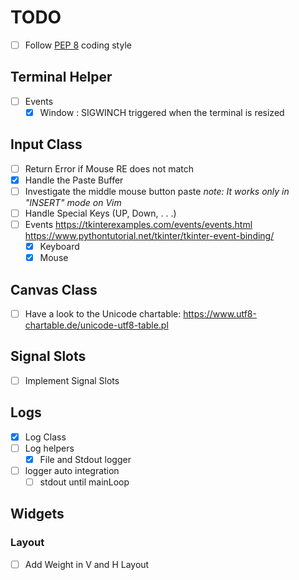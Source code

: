 # TODO
- [ ] Follow [PEP 8](https://www.python.org/dev/peps/pep-0008/) coding style

## Terminal Helper
  - [ ] Events
    - [x] Window : SIGWINCH triggered when the terminal is resized

## Input Class
  - [ ] Return Error if Mouse RE does not match
  - [x] Handle the Paste Buffer
  - [ ] Investigate the middle mouse button paste
    *note: It works only in "INSERT" mode on Vim*
  - [ ] Handle Special Keys (UP, Down, . . .)
  - [ ] Events
    https://tkinterexamples.com/events/events.html
    https://www.pythontutorial.net/tkinter/tkinter-event-binding/
    - [x] Keyboard
    - [x] Mouse

## Canvas Class
  - [ ] Have a look to the Unicode chartable: https://www.utf8-chartable.de/unicode-utf8-table.pl

## Signal Slots
- [ ] Implement Signal Slots

## Logs
  - [x] Log Class
  - [ ] Log helpers
    - [x] File and Stdout logger
  - [ ] logger auto integration
    - [ ] stdout until mainLoop

## Widgets
### Layout
- [ ] Add Weight in V and H Layout